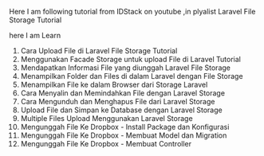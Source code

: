 Here I am following tutorial from IDStack on youtube ,in plyalist Laravel File Storage Tutorial

here I am Learn 
1. Cara Upload File di Laravel File Storage Tutorial
2. Menggunakan Facade Storage untuk upload File di Laravel Tutorial
3. Mendapatkan Informasi File yang diunggah Laravel File Storage
4. Menampilkan Folder dan Files di dalam Laravel dengan File Storage
5. Menampilkan File ke dalam Browser dari Storage Laravel
6. Cara Menyalin dan Memindahkan File dengan Laravel Storage
7. Cara Mengunduh dan Menghapus File dari Laravel Storage
8. Upload File dan Simpan ke Database dengan Laravel Storage
9. Multiple Files Upload Menggunakan Laravel Storage
10. Mengunggah File Ke Dropbox - Install Package dan Konfigurasi
11. Mengunggah File Ke Dropbox - Membuat Model dan Migration
12. Mengunggah File Ke Dropbox - Membuat Controller